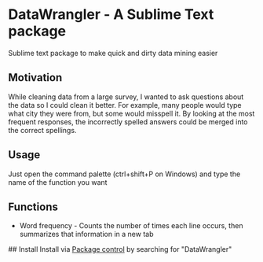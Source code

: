 # DataWrangler - A Sublime Text package
Sublime text package to make quick and dirty data mining easier

## Motivation
While cleaning data from a large survey, I wanted to ask questions about the data so I could clean it better.
For example, many people would type what city they were from, but some would misspell it. By looking at the most frequent responses, the incorrectly spelled answers could be merged into the correct spellings.

## Usage
Just open the command palette (ctrl+shift+P on Windows) and type the name of the function you want

## Functions
 * Word frequency - Counts the number of times each line occurs, then summarizes that information in a new tab

## Install
Install via [Package control](https://packagecontrol.io/installation) by searching for "DataWrangler"
